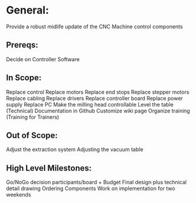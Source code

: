 # General:
Provide a robust midlife update of the CNC Machine control components

## Prereqs:
Decide on Controller Software

## In Scope:
Replace control
Replace motors
Replace end stops
Replace stepper motors
Replace cabling
Replace drivers
Replace controller board
Replace power supply
Replace PC
Make the milling head controllable
Level the table
(Technical) Documentation in Github
Customize wiki page
Organize training (Training for Trainers)

## Out of Scope:
Adjust the extraction system
Adjusting the vacuum table

## High Level Milestones:

Go/NoGo decision participants/board + Budget
Final design plus technical detail drawing
Ordering Components
Work on implementation for two weekends
